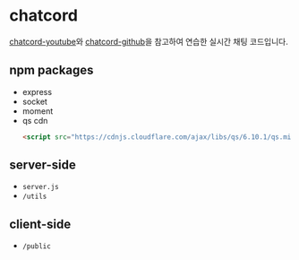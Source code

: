 # chatcord

[chatcord-youtube](https://www.youtube.com/watch?v=jD7FnbI76Hg)와 [chatcord-github](https://github.com/bradtraversy/ChatCord)을 참고하여 연습한 실시간 채팅 코드입니다.

## npm packages
- express
- socket
- moment
- qs cdn
    ```html
    <script src="https://cdnjs.cloudflare.com/ajax/libs/qs/6.10.1/qs.min.js" integrity="sha512-aTKlYRb1QfU1jlF3k+aS4AqTpnTXci4R79mkdie/bp6Xm51O5O3ESAYhvg6zoicj/PD6VYY0XrYwsWLcvGiKZQ==" crossorigin="anonymous" referrerpolicy="no-referrer"></script>
    ```

## server-side
- `server.js`
- `/utils`

## client-side
- `/public`